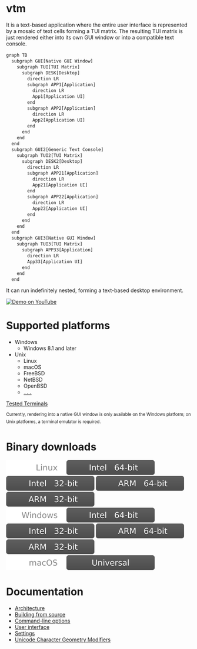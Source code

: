 # vtm

It is a text-based application where the entire user interface is represented by a mosaic of text cells forming a TUI matrix. The resulting TUI matrix is ​​just rendered either into its own GUI window or into a compatible text console.

```mermaid
graph TB
  subgraph GUI[Native GUI Window]
    subgraph TUI[TUI Matrix]
      subgraph DESK[Desktop]
        direction LR
        subgraph APP1[Application]
          direction LR
          App1[Application UI]
        end
        subgraph APP2[Application]
          direction LR
          App2[Application UI]
        end
      end
    end
  end
  subgraph GUI2[Generic Text Console]
    subgraph TUI2[TUI Matrix]
      subgraph DESK2[Desktop]
        direction LR
        subgraph APP21[Application]
          direction LR
          App21[Application UI]
        end
        subgraph APP22[Application]
          direction LR
          App22[Application UI]
        end
      end
    end
  end
  subgraph GUI3[Native GUI Window]
    subgraph TUI3[TUI Matrix]
      subgraph APP33[Application]
        direction LR
        App33[Application UI]
      end
    end
  end
```

It can run indefinitely nested, forming a text-based desktop environment.

<a href="https://www.youtube.com/watch?v=kofkoxGjFWQ">
  <img width="400" alt="Demo on YouTube" src="https://user-images.githubusercontent.com/11535558/146906370-c9705579-1bbb-4e9e-8977-47312f551cc8.gif">
</a>

# Supported platforms

- Windows
  - Windows 8.1 and later
- Unix
  - Linux
  - macOS
  - FreeBSD
  - NetBSD
  - OpenBSD
  - [`...`](https://en.wikipedia.org/wiki/POSIX#POSIX-oriented_operating_systems)

[Tested Terminals](https://github.com/directvt/vtm/discussions/72)

<sup>Currently, rendering into a native GUI window is only available on the Windows platform; on Unix platforms, a terminal emulator is required.</sup>

# Binary downloads

![Linux](.resources/status/linux.svg)     [![Intel 64-bit](.resources/status/arch_x86_64.svg)](https://github.com/directvt/vtm/releases/latest/download/vtm_linux_x86_64.zip) [![Intel 32-bit](.resources/status/arch_x86.svg)](https://github.com/directvt/vtm/releases/latest/download/vtm_linux_x86.zip) [![ARM 64-bit](.resources/status/arch_arm64.svg)](https://github.com/directvt/vtm/releases/latest/download/vtm_linux_arm64.zip) [![ARM 32-bit](.resources/status/arch_arm32.svg)](https://github.com/directvt/vtm/releases/latest/download/vtm_linux_arm32.zip)  
![Windows](.resources/status/windows.svg) [![Intel 64-bit](.resources/status/arch_x86_64.svg)](https://github.com/directvt/vtm/releases/latest/download/vtm_windows_x86_64.zip)  [![Intel 32-bit](.resources/status/arch_x86.svg)](https://github.com/directvt/vtm/releases/latest/download/vtm_windows_x86.zip)  [![ARM 64-bit](.resources/status/arch_arm64.svg)](https://github.com/directvt/vtm/releases/latest/download/vtm_windows_arm64.zip)  [![ARM 32-bit](.resources/status/arch_arm32.svg)](https://github.com/directvt/vtm/releases/latest/download/vtm_windows_arm32.zip)  
![macOS](.resources/status/macos.svg)     [![Universal](.resources/status/arch_any.svg)](https://github.com/directvt/vtm/releases/latest/download/vtm_macos_any.zip)  

# Documentation

- [Architecture](doc/architecture.md)
- [Building from source](doc/build.md)
- [Command-line options](doc/command-line-options.md)
- [User interface](doc/user-interface.md)
- [Settings](doc/settings.md)
- [Unicode Character Geometry Modifiers](doc/character_geometry.md)
